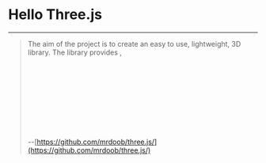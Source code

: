 # Hello Three.js
----
> The aim of the project is to create an easy to use, lightweight, 3D library. The library provides <canvas>, <svg>, CSS3D and WebGL renderers.
>
> --[https://github.com/mrdoob/three.js/](https://github.com/mrdoob/three.js/)

<Canvas />
